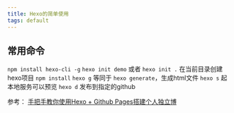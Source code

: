 ```yaml
---
title: Hexo的简单使用
tags: default
---
```



## 常用命令

`npm install hexo-cli -g`
`hexo init demo` 或者 `hexo init .` 在当前目录创建hexo项目
`npm install`
`hexo g` 等同于 `hexo generate`，生成html文件
`hexo s` 起本地服务可以预览
`hexo d` 发布到指定的github


参考：
[手把手教你使用Hexo + Github Pages搭建个人独立博](https://linghucong.js.org/2016/04/15/2016-04-15-hexo-github-pages-blog/)